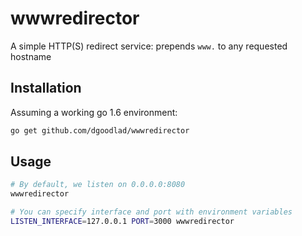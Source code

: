 # wwwredirector

A simple HTTP(S) redirect service: prepends `www.` to any requested hostname

## Installation

Assuming a working go 1.6 environment:

```sh
go get github.com/dgoodlad/wwwredirector
```

## Usage

```sh
# By default, we listen on 0.0.0.0:8080
wwwredirector

# You can specify interface and port with environment variables
LISTEN_INTERFACE=127.0.0.1 PORT=3000 wwwredirector
```
